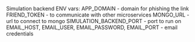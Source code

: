 Simulation backend
ENV vars:
APP_DOMAIN - domain for phishing the link
FRIEND_TOKEN - to communicate with other microservices
MONGO_URL - url to connect to mongo
SIMULATION_BACKEND_PORT - port to run on
EMAIL_HOST, EMAIL_USER, EMAIL_PASSWORD, EMAIL_PORT - email credentials